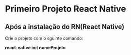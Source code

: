 # Primeiro Projeto React Native

## Após a instalação do RN(React Native)

Crie o projeto com o sguinte comando: 

**react-native init nomeProjeto**

